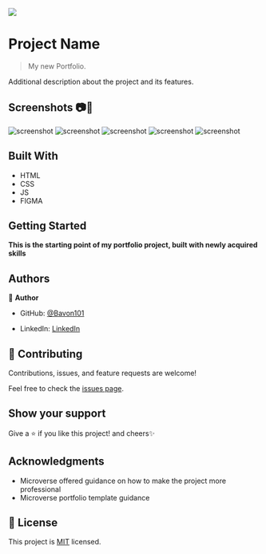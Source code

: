 ![](https://img.shields.io/badge/Microverse-blueviolet)

# Project Name

> My new Portfolio.
<!-- ![screenshot](./hello_microverse.png) -->

Additional description about the project and its features.
## Screenshots 📷📲
![screenshot](./src/img/header_screenshot.png)
![screenshot](./src/img/headline_screeshot.png)
![screenshot](./src/img/about_sreenshot.png)
![screenshot](./src/img/latest_project_screenshot.PNG)
![screenshot](./src/img/contact_screenshot.PNG)
## Built With

- HTML
- CSS
- JS
- FIGMA


<!-- ## Live Demo -->

<!-- [Live Demo Link](https://livedemo.com) -->


## Getting Started

**This is the starting point of my portfolio project, built with newly acquired skills**



<!-- To get a local copy up and running follow these simple example steps.

### Prerequisites

### Setup

### Install

### Usage

### Run tests

### Deployment -->



## Authors

👤 **Author**

- GitHub: [@Bavon101](https://github.com/Bavon101)
<!-- - Twitter: [@twitterhandle](https://twitter.com/twitterhandle) -->
- LinkedIn: [LinkedIn](https://www.linkedin.com/in/akumu-bavon-335416193/)



## 🤝 Contributing

Contributions, issues, and feature requests are welcome!

Feel free to check the [issues page](../../issues/).

## Show your support

Give a ⭐️ if you like this project! and cheers✨

## Acknowledgments

- Microverse offered guidance on how to make the project more professional
- Microverse portfolio template guidance


## 📝 License

This project is [MIT](./MIT.md) licensed.